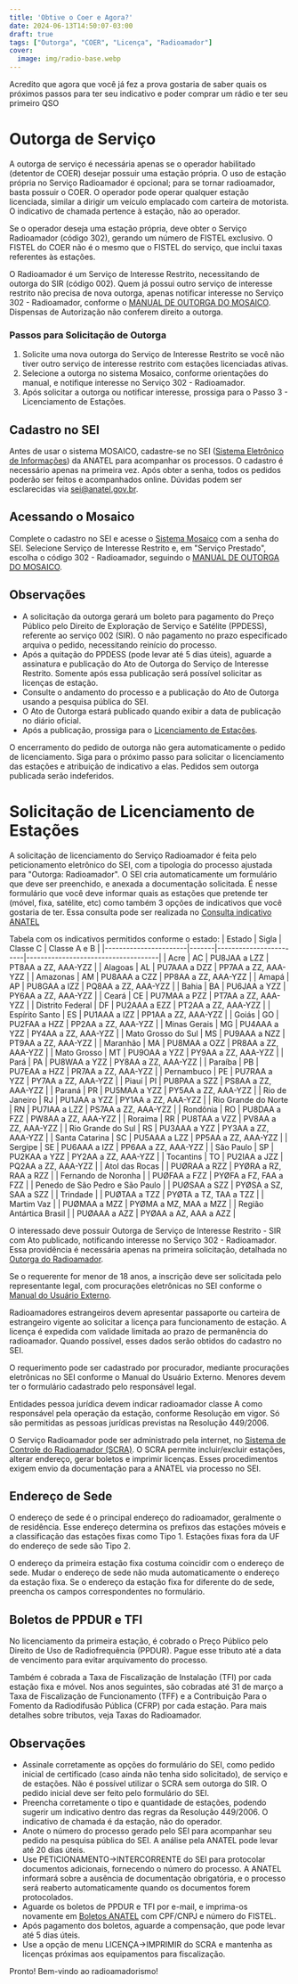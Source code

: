 ```yaml
---
title: 'Obtive o Coer e Agora?'
date: 2024-06-13T14:50:07-03:00
draft: true
tags: ["Outorga", "COER", "Licença", "Radioamador"]
cover:
  image: img/radio-base.webp
---
```


Acredito que agora que você já fez a prova gostaria de saber quais os próximos passos para ter seu indicativo e poder comprar um rádio e ter seu primeiro QSO

# Outorga de Serviço

A outorga de serviço é necessária apenas se o operador habilitado (detentor de COER) desejar possuir uma estação própria. O uso de estação própria no Serviço Radioamador é opcional; para se tornar radioamador, basta possuir o COER. O operador pode operar qualquer estação licenciada, similar a dirigir um veículo emplacado com carteira de motorista. O indicativo de chamada pertence à estação, não ao operador.

Se o operador deseja uma estação própria, deve obter o Serviço Radioamador (código 302), gerando um número de FISTEL exclusivo. O FISTEL do COER não é o mesmo que o FISTEL do serviço, que inclui taxas referentes às estações.

O Radioamador é um Serviço de Interesse Restrito, necessitando de outorga do SIR (código 002). Quem já possui outro serviço de interesse restrito não precisa de nova outorga, apenas notificar interesse no Serviço 302 - Radioamador, conforme o [MANUAL DE OUTORGA DO MOSAICO](https://sistemas.anatel.gov.br/anexar-api/publico/anexos/download/ded8a405672b210c6ca58b4607e560cb). Dispensas de Autorização não conferem direito a outorga.

### Passos para Solicitação de Outorga

1. Solicite uma nova outorga do Serviço de Interesse Restrito se você não tiver outro serviço de interesse restrito com estações licenciadas ativas.
2. Selecione a outorga no sistema Mosaico, conforme orientações do manual, e notifique interesse no Serviço 302 - Radioamador.
3. Após solicitar a outorga ou notificar interesse, prossiga para o Passo 3 - Licenciamento de Estações.

## Cadastro no SEI

Antes de usar o sistema MOSAICO, cadastre-se no SEI ([Sistema Eletrônico de Informações](https://sei.anatel.gov.br/sei/controlador_externo.php?acao=usuario_externo_enviar_cadastro&acao_origem=usuario_externo_avisar_cadastro&id_orgao_acesso_externo=0)) da ANATEL para acompanhar os processos. O cadastro é necessário apenas na primeira vez. Após obter a senha, todos os pedidos poderão ser feitos e acompanhados online. Dúvidas podem ser esclarecidas via sei@anatel.gov.br.

## Acessando o Mosaico

Complete o cadastro no SEI e acesse o [Sistema Mosaico](https://sistemas.anatel.gov.br/se) com a senha do SEI. Selecione Serviço de Interesse Restrito e, em "Serviço Prestado", escolha o código 302 - Radioamador, seguindo o [MANUAL DE OUTORGA DO MOSAICO](https://sistemas.anatel.gov.br/anexar-api/publico/anexos/download/ded8a405672b210c6ca58b4607e560cb).

## Observações

- A solicitação da outorga gerará um boleto para pagamento do Preço Público pelo Direito de Exploração de Serviço e Satélite (PPDESS), referente ao serviço 002 (SIR). O não pagamento no prazo especificado arquiva o pedido, necessitando reinício do processo.
- Após a quitação do PPDESS (pode levar até 5 dias úteis), aguarde a assinatura e publicação do Ato de Outorga do Serviço de Interesse Restrito. Somente após essa publicação será possível solicitar as licenças de estação.
- Consulte o andamento do processo e a publicação do Ato de Outorga usando a pesquisa pública do SEI.
- O Ato de Outorga estará publicado quando exibir a data de publicação no diário oficial.
- Após a publicação, prossiga para o [Licenciamento de Estações](#solicitação-de-licenciamento-de-estações).

O encerramento do pedido de outorga não gera automaticamente o pedido de licenciamento. Siga para o próximo passo para solicitar o licenciamento das estações e atribuição de indicativo a elas. Pedidos sem outorga publicada serão indeferidos.

# Solicitação de Licenciamento de Estações

A solicitação de licenciamento do Serviço Radioamador é feita pelo peticionamento eletrônico do SEI, com a tipologia do processo ajustada para "Outorga: Radioamador". O SEI cria automaticamente um formulário que deve ser preenchido, e anexada a documentação solicitada. É nesse formulário que você deve informar quais as estações que pretende ter (móvel, fixa, satélite, etc) como também 3 opções de indicativos que você gostaria de ter. Essa consulta pode ser realizada no [Consulta indicativo ANATEL](https://sistemas.anatel.gov.br/easp/Novo/ConsultaIndicativo/Tela.asp?SISQSmodulo=11265)

Tabela com os indicativos permitidos conforme o estado:
| Estado                | Sigla | Classe C               | Classe A e B                       |
|-----------------------|-------|------------------------|-------------------------------------|
| Acre                  | AC    | PU8JAA a LZZ           | PT8AA a ZZ, AAA-YZZ                 |
| Alagoas               | AL    | PU7AAA a DZZ           | PP7AA a ZZ, AAA-YZZ                 |
| Amazonas              | AM    | PU8AAA a CZZ           | PP8AA a ZZ, AAA-YZZ                 |
| Amapá                 | AP    | PU8GAA a IZZ           | PQ8AA a ZZ, AAA-YZZ                 |
| Bahia                 | BA    | PU6JAA a YZZ           | PY6AA a ZZ, AAA-YZZ                 |
| Ceará                 | CE    | PU7MAA a PZZ           | PT7AA a ZZ, AAA-YZZ                 |
| Distrito Federal      | DF    | PU2AAA a EZZ           | PT2AA a ZZ, AAA-YZZ                 |
| Espírito Santo        | ES    | PU1AAA a IZZ           | PP1AA a ZZ, AAA-YZZ                 |
| Goiás                 | GO    | PU2FAA a HZZ           | PP2AA a ZZ, AAA-YZZ                 |
| Minas Gerais          | MG    | PU4AAA a YZZ           | PY4AA a ZZ, AAA-YZZ                 |
| Mato Grosso do Sul    | MS    | PU9AAA a NZZ           | PT9AA a ZZ, AAA-YZZ                 |
| Maranhão              | MA    | PU8MAA a OZZ           | PR8AA a ZZ, AAA-YZZ                 |
| Mato Grosso           | MT    | PU9OAA a YZZ           | PY9AA a ZZ, AAA-YZZ                 |
| Pará                  | PA    | PU8WAA a YZZ           | PY8AA a ZZ, AAA-YZZ                 |
| Paraíba               | PB    | PU7EAA a HZZ           | PR7AA a ZZ, AAA-YZZ                 |
| Pernambuco            | PE    | PU7RAA a YZZ           | PY7AA a ZZ, AAA-YZZ                 |
| Piauí                 | PI    | PU8PAA a SZZ           | PS8AA a ZZ, AAA-YZZ                 |
| Paraná                | PR    | PU5MAA a YZZ           | PY5AA a ZZ, AAA-YZZ                 |
| Rio de Janeiro        | RJ    | PU1JAA a YZZ           | PY1AA a ZZ, AAA-YZZ                 |
| Rio Grande do Norte   | RN    | PU7IAA a LZZ           | PS7AA a ZZ, AAA-YZZ                 |
| Rondônia              | RO    | PU8DAA a FZZ           | PW8AA a ZZ, AAA-YZZ                 |
| Roraima               | RR    | PU8TAA a VZZ           | PV8AA a ZZ, AAA-YZZ                 |
| Rio Grande do Sul     | RS    | PU3AAA a YZZ           | PY3AA a ZZ, AAA-YZZ                 |
| Santa Catarina        | SC    | PU5AAA a LZZ           | PP5AA a ZZ, AAA-YZZ                 |
| Sergipe               | SE    | PU6AAA a IZZ           | PP6AA a ZZ, AAA-YZZ                 |
| São Paulo             | SP    | PU2KAA a YZZ           | PY2AA a ZZ, AAA-YZZ                 |
| Tocantins             | TO    | PU2IAA a JZZ           | PQ2AA a ZZ, AAA-YZZ                 |
| Atol das Rocas        |       | PUØRAA a RZZ           | PYØRA a RZ, RAA a RZZ               |
| Fernando de Noronha   |       | PUØFAA a FZZ           | PYØFA a FZ, FAA a FZZ               |
| Penedo de São Pedro e São Paulo |  | PUØSAA a SZZ    | PYØSA a SZ, SAA a SZZ               |
| Trindade              |       | PUØTAA a TZZ           | PYØTA a TZ, TAA a TZZ               |
| Martim Vaz            |       | PUØMAA a MZZ           | PYØMA a MZ, MAA a MZZ               |
| Região Antártica Brasil |    | PUØAAA a AZZ           | PYØAA a AZ, AAA a AZZ               |


O interessado deve possuir Outorga de Serviço de Interesse Restrito - SIR com Ato publicado, notificando interesse no Serviço 302 - Radioamador. Essa providência é necessária apenas na primeira solicitação, detalhada no [Outorga do Radioamador](#outorga-de-serviço).

Se o requerente for menor de 18 anos, a inscrição deve ser solicitada pelo representante legal, com procurações eletrônicas no SEI conforme o [Manual do Usuário Externo](https://www.google.com/url?q=http://bit.ly/SEI_Usuario_Externo&sa=D&source=editors&ust=1718303729470492&usg=AOvVaw0HCx7_EJmmdIINq7CQNlEf).

Radioamadores estrangeiros devem apresentar passaporte ou carteira de estrangeiro vigente ao solicitar a licença para funcionamento de estação. A licença é expedida com validade limitada ao prazo de permanência do radioamador. Quando possível, esses dados serão obtidos do cadastro no SEI.

O requerimento pode ser cadastrado por procurador, mediante procurações eletrônicas no SEI conforme o Manual do Usuário Externo. Menores devem ter o formulário cadastrado pelo responsável legal.

Entidades pessoa jurídica devem indicar radioamador classe A como responsável pela operação da estação, conforme Resolução em vigor. Só são permitidas as pessoas jurídicas previstas na Resolução 449/2006.

O Serviço Radioamador pode ser administrado pela internet, no [Sistema de Controle do Radioamador (SCRA)](http://sistemas.anatel.gov.br/scra). O SCRA permite incluir/excluir estações, alterar endereço, gerar boletos e imprimir licenças. Esses procedimentos exigem envio da documentação para a ANATEL via processo no SEI.

## Endereço de Sede

O endereço de sede é o principal endereço do radioamador, geralmente o de residência. Esse endereço determina os prefixos das estações móveis e a classificação das estações fixas como Tipo 1. Estações fixas fora da UF do endereço de sede são Tipo 2.

O endereço da primeira estação fixa costuma coincidir com o endereço de sede. Mudar o endereço de sede não muda automaticamente o endereço da estação fixa. Se o endereço da estação fixa for diferente do de sede, preencha os campos correspondentes no formulário.

## Boletos de PPDUR e TFI

No licenciamento da primeira estação, é cobrado o Preço Público pelo Direito de Uso de Radiofrequência (PPDUR). Pague esse tributo até a data de vencimento para evitar arquivamento do processo.

Também é cobrada a Taxa de Fiscalização de Instalação (TFI) por cada estação fixa e móvel. Nos anos seguintes, são cobradas até 31 de março a Taxa de Fiscalização de Funcionamento (TFF) e a Contribuição Para o Fomento da Radiodifusão Pública (CFRP) por cada estação. Para mais detalhes sobre tributos, veja Taxas do Radioamador.

## Observações

- Assinale corretamente as opções do formulário do SEI, como pedido inicial de certificado (caso ainda não tenha sido solicitado), de serviço e de estações. Não é possível utilizar o SCRA sem outorga do SIR. O pedido inicial deve ser feito pelo formulário do SEI.
- Preencha corretamente o tipo e quantidade de estações, podendo sugerir um indicativo dentro das regras da Resolução 449/2006. O indicativo de chamada é da estação, não do operador.
- Anote o número do processo gerado pelo SEI para acompanhar seu pedido na pesquisa pública do SEI. A análise pela ANATEL pode levar até 20 dias úteis.
- Use PETICIONAMENTO->INTERCORRENTE do SEI para protocolar documentos adicionais, fornecendo o número do processo. A ANATEL informará sobre a ausência de documentação obrigatória, e o processo será reaberto automaticamente quando os documentos forem protocolados.
- Aguarde os boletos de PPDUR e TFI por e-mail, e imprima-os novamente em [Boletos ANATEL](http://sistemas.anatel.gov.br/boleto) com CPF/CNPJ e número do FISTEL.
- Após pagamento dos boletos, aguarde a compensação, que pode levar até 5 dias úteis.
- Use a opção de menu LICENÇA->IMPRIMIR do SCRA e mantenha as licenças próximas aos equipamentos para fiscalização.

Pronto! Bem-vindo ao radioamadorismo!

